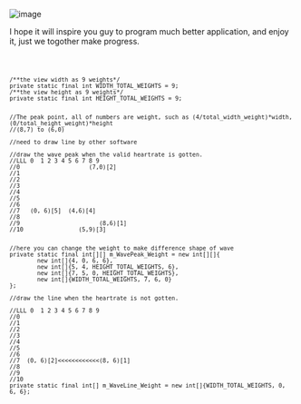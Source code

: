 ![image](https://github.com/dirtyhub/WaveHeartRate/blob/master/22.gif)

I hope it will inspire you guy to program much better application, and enjoy it, just we togother make progress.

<code>

    /**the view width as 9 weights*/
    private static final int WIDTH_TOTAL_WEIGHTS = 9;
    /**the view height as 9 weights*/
    private static final int HEIGHT_TOTAL_WEIGHTS = 9;
    
    
    //The peak point, all of numbers are weight, such as (4/total_width_weight)*width, (0/total_height_weight)*height
    //(8,7) to (6,0)
    
    //need to draw line by other software
    
    //draw the wave peak when the valid heartrate is gotten.
    //LLL 0  1 2 3 4 5 6 7 8 9
    //0                    (7,0)[2]
    //1				  				
    //2							
    //3								
    //4							
    //5							
    //6			   				
    //7	  (0, 6)[5]	 (4,6)[4]	
    //8	
    //9				          (8,6)[1]  	 
    //10				(5,9)[3]
				
    
    //here you can change the weight to make difference shape of wave
    private static final int[][] m_WavePeak_Weight = new int[][]{
            new int[]{4, 0, 6, 6},
            new int[]{5, 4, HEIGHT_TOTAL_WEIGHTS, 6},
            new int[]{7, 5, 0, HEIGHT_TOTAL_WEIGHTS},
            new int[]{WIDTH_TOTAL_WEIGHTS, 7, 6, 0}
    };

    //draw the line when the heartrate is not gotten.
    
    //LLL 0  1 2 3 4 5 6 7 8 9
    //0                       
    //1				  				
    //2			
    //3			
    //4			
    //5			
    //6			   
    //7	 (0, 6)[2]<<<<<<<<<<<<(8, 6)[1]	
    //8	
    //9				          	 
    //10				
    private static final int[] m_WaveLine_Weight = new int[]{WIDTH_TOTAL_WEIGHTS, 0, 6, 6};

</code>

